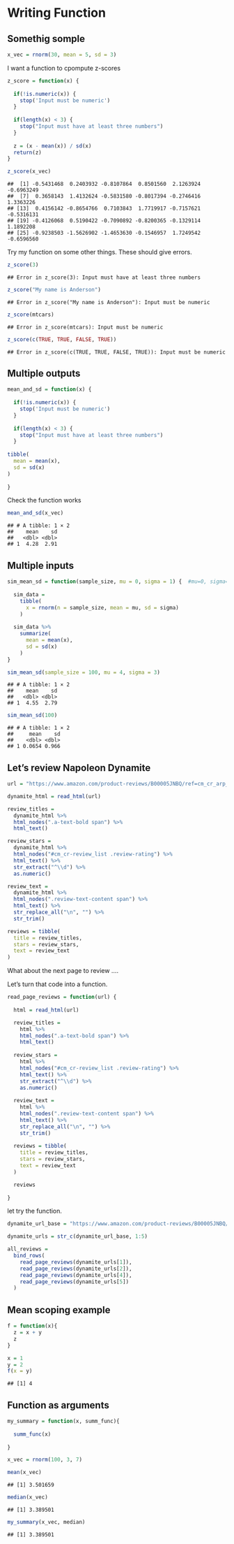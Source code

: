 Writing Function
================

## Somethig somple

``` r
x_vec = rnorm(30, mean = 5, sd = 3)
```

I want a function to cpompute z-scores

``` r
z_score = function(x) {
  
  if(!is.numeric(x)) {
    stop('Input must be numeric')
  }
  
  if(length(x) < 3) {
    stop("Input must have at least three numbers")
  }
  
  z = (x - mean(x)) / sd(x)
  return(z)
}

z_score(x_vec)
```

    ##  [1] -0.5431468  0.2403932 -0.8107864  0.8501560  2.1263924 -0.6963249
    ##  [7]  0.3658143  1.4132624 -0.5831580 -0.8017394 -0.2746416  1.3363226
    ## [13]  0.4156142 -0.8654766  0.7103843  1.7719917 -0.7157621 -0.5316131
    ## [19] -0.4126068  0.5190422 -0.7090892 -0.8200365 -0.1329114  1.1892208
    ## [25] -0.9238503 -1.5626902 -1.4653630 -0.1546957  1.7249542 -0.6596560

Try my function on some other things. These should give errors.

``` r
z_score(3)
```

    ## Error in z_score(3): Input must have at least three numbers

``` r
z_score("My name is Anderson")
```

    ## Error in z_score("My name is Anderson"): Input must be numeric

``` r
z_score(mtcars)
```

    ## Error in z_score(mtcars): Input must be numeric

``` r
z_score(c(TRUE, TRUE, FALSE, TRUE))
```

    ## Error in z_score(c(TRUE, TRUE, FALSE, TRUE)): Input must be numeric

## Multiple outputs

``` r
mean_and_sd = function(x) {
  
  if(!is.numeric(x)) {
    stop('Input must be numeric')
  }
  
  if(length(x) < 3) {
    stop("Input must have at least three numbers")
  }
  
tibble(
  mean = mean(x),
  sd = sd(x)
)
  
}
```

Check the function works

``` r
mean_and_sd(x_vec)
```

    ## # A tibble: 1 × 2
    ##    mean    sd
    ##   <dbl> <dbl>
    ## 1  4.28  2.91

## Multiple inputs

``` r
sim_mean_sd = function(sample_size, mu = 0, sigma = 1) {  #mu=0, sigma=1 is the default value, it will be overwritten if you input the value you want
  
  sim_data = 
    tibble(
      x = rnorm(n = sample_size, mean = mu, sd = sigma)
    )
  
  sim_data %>% 
    summarize(
      mean = mean(x),
      sd = sd(x)
    )
}

sim_mean_sd(sample_size = 100, mu = 4, sigma = 3)
```

    ## # A tibble: 1 × 2
    ##    mean    sd
    ##   <dbl> <dbl>
    ## 1  4.55  2.79

``` r
sim_mean_sd(100)
```

    ## # A tibble: 1 × 2
    ##     mean    sd
    ##    <dbl> <dbl>
    ## 1 0.0654 0.966

## Let’s review Napoleon Dynamite

``` r
url = "https://www.amazon.com/product-reviews/B00005JNBQ/ref=cm_cr_arp_d_viewopt_rvwer?ie=UTF8&reviewerType=avp_only_reviews&sortBy=recent&pageNumber=1"

dynamite_html = read_html(url)

review_titles = 
  dynamite_html %>%
  html_nodes(".a-text-bold span") %>%
  html_text()

review_stars = 
  dynamite_html %>%
  html_nodes("#cm_cr-review_list .review-rating") %>%
  html_text() %>%
  str_extract("^\\d") %>%
  as.numeric()

review_text = 
  dynamite_html %>%
  html_nodes(".review-text-content span") %>%
  html_text() %>% 
  str_replace_all("\n", "") %>% 
  str_trim()

reviews = tibble(
  title = review_titles,
  stars = review_stars,
  text = review_text
)
```

What about the next page to review ….

Let’s turn that code into a function.

``` r
read_page_reviews = function(url) {
  
  html = read_html(url)

  review_titles = 
    html %>%
    html_nodes(".a-text-bold span") %>%
    html_text()
  
  review_stars = 
    html %>%
    html_nodes("#cm_cr-review_list .review-rating") %>%
    html_text() %>%
    str_extract("^\\d") %>%
    as.numeric()
  
  review_text = 
    html %>%
    html_nodes(".review-text-content span") %>%
    html_text() %>% 
    str_replace_all("\n", "") %>% 
    str_trim()
  
  reviews = tibble(
    title = review_titles,
    stars = review_stars,
    text = review_text
  )

  reviews
  
}
```

let try the function.

``` r
dynamite_url_base = "https://www.amazon.com/product-reviews/B00005JNBQ/ref=cm_cr_arp_d_viewopt_rvwer?ie=UTF8&reviewerType=avp_only_reviews&sortBy=recent&pageNumber="

dynamite_urls = str_c(dynamite_url_base, 1:5)

all_reviews = 
  bind_rows(
    read_page_reviews(dynamite_urls[1]),
    read_page_reviews(dynamite_urls[2]),
    read_page_reviews(dynamite_urls[4]),
    read_page_reviews(dynamite_urls[5])
  )
```

## Mean scoping example

``` r
f = function(x){
  z = x + y
  z
}

x = 1
y = 2
f(x = y)
```

    ## [1] 4

## Function as arguments

``` r
my_summary = function(x, summ_func){
  
  summ_func(x)
  
}

x_vec = rnorm(100, 3, 7)

mean(x_vec)
```

    ## [1] 3.501659

``` r
median(x_vec)
```

    ## [1] 3.389501

``` r
my_summary(x_vec, median)
```

    ## [1] 3.389501
